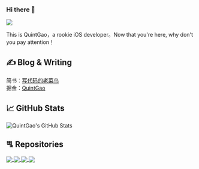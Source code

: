 ### Hi there 👋

![](https://komarev.com/ghpvc/?username=QuintGao)

This is QuintGao，a rookie iOS developer。Now that you're here, why don't you pay attention！

## &#x270d; Blog & Writing

简书：[写代码的老菜鸟](https://www.jianshu.com/u/ba61bbfc87e8)   
掘金：[QuintGao](https://juejin.im/user/59e46e996fb9a04528458957)  

## &#x1f4c8; GitHub Stats
<img align="center" src="https://github-readme-stats.vercel.app/api?username=QuintGao&show_icons=true&line_height=27&count_private=true&title_color=ffffff&text_color=c9cacc&icon_color=2bbc8a&bg_color=1d1f21" alt="QuintGao's GitHub Stats" />  

## &#xa5c0; Repositories

<a href="https://github.com/QuintGao/GKPageScrollView">
  <img align="center" src="https://github-readme-stats.vercel.app/api/pin/?username=QuintGao&repo=GKPageScrollView&title_color=ffffff&text_color=c9cacc&icon_color=2bbc8a&bg_color=1d1f21" />
</a>

<a href="https://github.com/QuintGao/GKPhotoBrowser">
  <img align="center" src="https://github-readme-stats.vercel.app/api/pin/?username=QuintGao&repo=GKPhotoBrowser&title_color=ffffff&text_color=c9cacc&icon_color=2bbc8a&bg_color=1d1f21" />
</a>    

<a href="https://github.com/QuintGao/GKWYMusic">
  <img align="center" src="https://github-readme-stats.vercel.app/api/pin/?username=QuintGao&repo=GKNavigationBar&title_color=ffffff&text_color=c9cacc&icon_color=2bbc8a&bg_color=1d1f21" />
</a>


<a href="https://github.com/QuintGao/GKDYVideo">
  <img align="center" src="https://github-readme-stats.vercel.app/api/pin/?username=QuintGao&repo=GKDYVideo&title_color=ffffff&text_color=c9cacc&icon_color=2bbc8a&bg_color=1d1f21" />
</a> 

<!--
**QuintGao/QuintGao** is a ✨ _special_ ✨ repository because its `README.md` (this file) appears on your GitHub profile.

Here are some ideas to get you started:

- 🔭 I’m currently working on ...
- 🌱 I’m currently learning ...
- 👯 I’m looking to collaborate on ...
- 🤔 I’m looking for help with ...
- 💬 Ask me about ...
- 📫 How to reach me: ...
- 😄 Pronouns: ...
- ⚡ Fun fact: ...
-->
